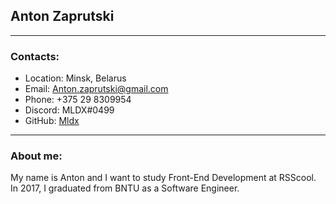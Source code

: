 ## Anton Zaprutski
---
### Contacts: 
* Location: Minsk, Belarus
* Email: Anton.zaprutski@gmail.com
* Phone: +375 29 8309954
* Discord: MLDX#0499
* GitHub: [Mldx](https://github.com/Mldx)

---
### About me: 
My name is Anton and I want to study Front-End Development at RSScool. In 2017, I graduated from BNTU as a Software Engineer. 